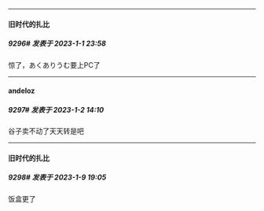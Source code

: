 

*****

####  旧时代的扎比  
##### 9296#       发表于 2023-1-1 23:58

惊了，あくありうむ要上PC了



*****

####  andeloz  
##### 9297#       发表于 2023-1-2 14:10

谷子卖不动了天天转是吧

*****

####  旧时代的扎比  
##### 9298#       发表于 2023-1-9 19:05

饭盒更了

